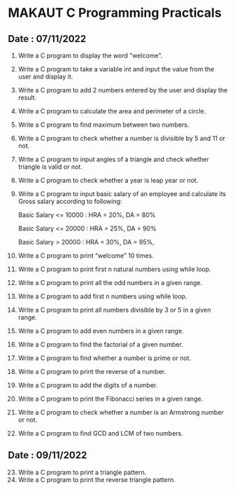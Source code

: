 # MAKAUT C Programming Practicals

## Date : 07/11/2022

1. Write a C program to display the word "welcome".
2. Write a C program to take a variable int and input the value from the user and display it.
3. Write a C program to add 2 numbers entered by the user and display the result.
4. Write a C program to calculate the area and perimeter of a circle.
5. Write a C program to find maximum between two numbers.
6. Write a C program to check whether a number is divisible by 5 and 11 or not.
7. Write a C program to input angles of a triangle and check whether triangle is valid or not.
8. Write a C program to check whether a year is leap year or not.
9. Write a C program to input basic salary of an employee and calculate its Gross salary according to following:

   Basic Salary <= 10000 : HRA = 20%, DA = 80%

   Basic Salary <= 20000 : HRA = 25%, DA = 90%

   Basic Salary > 20000 : HRA = 30%, DA = 95%,

10. Write a C program to print “welcome” 10 times.
11. Write a C program to print first n natural numbers using while loop.
12. Write a C program to print all the odd numbers in a given range.
13. Write a C program to add first n numbers using while loop.
14. Write a C program to print all numbers divisible by 3 or 5 in a given range.
15. Write a C program to add even numbers in a given range.
16. Write a C program to find the factorial of a given number.
17. Write a C program to find whether a number is prime or not.
18. Write a C program to print the reverse of a number.
19. Write a C program to add the digits of a number.
20. Write a C program to print the Fibonacci series in a given range.
21. Write a C program to check whether a number is an Armstrong number or not.
22. Write a C program to find GCD and LCM of two numbers.

## Date : 09/11/2022

23. Write a C program to print a triangle pattern.
24. Write a C program to print the reverse triangle pattern.